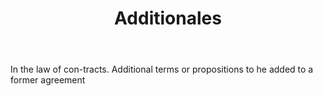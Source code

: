 ---
title: Additionales
permalink: "/definitions/additionales.html"
body: In the law of con-tracts. Additional terms or propositions to he added to a
  former agreement
published_at: '2018-07-07'
layout: post
---